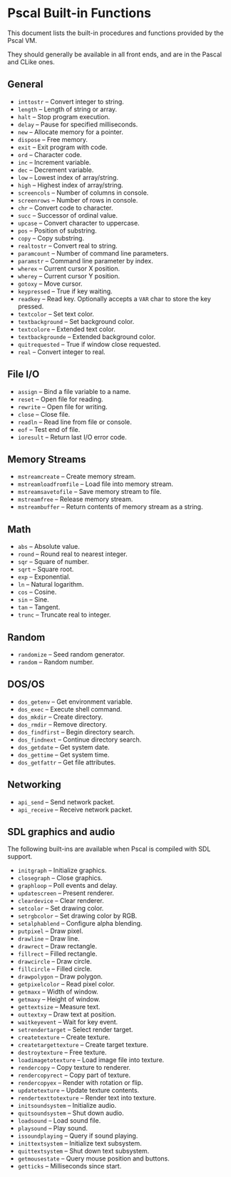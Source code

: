 # Pscal Built-in Functions

This document lists the built-in procedures and functions provided by the Pscal
VM.

They should generally be available in all front ends, and are in the Pascal and
CLike ones.

## General
- `inttostr` – Convert integer to string.
- `length` – Length of string or array.
- `halt` – Stop program execution.
- `delay` – Pause for specified milliseconds.
- `new` – Allocate memory for a pointer.
- `dispose` – Free memory.
- `exit` – Exit program with code.
- `ord` – Character code.
- `inc` – Increment variable.
- `dec` – Decrement variable.
- `low` – Lowest index of array/string.
- `high` – Highest index of array/string.
- `screencols` – Number of columns in console.
- `screenrows` – Number of rows in console.
- `chr` – Convert code to character.
- `succ` – Successor of ordinal value.
- `upcase` – Convert character to uppercase.
- `pos` – Position of substring.
- `copy` – Copy substring.
- `realtostr` – Convert real to string.
- `paramcount` – Number of command line parameters.
- `paramstr` – Command line parameter by index.
- `wherex` – Current cursor X position.
- `wherey` – Current cursor Y position.
- `gotoxy` – Move cursor.
- `keypressed` – True if key waiting.
- `readkey` – Read key. Optionally accepts a `VAR` char to store the key pressed.
- `textcolor` – Set text color.
- `textbackground` – Set background color.
- `textcolore` – Extended text color.
- `textbackgrounde` – Extended background color.
- `quitrequested` – True if window close requested.
- `real` – Convert integer to real.

## File I/O
- `assign` – Bind a file variable to a name.
- `reset` – Open file for reading.
- `rewrite` – Open file for writing.
- `close` – Close file.
- `readln` – Read line from file or console.
- `eof` – Test end of file.
- `ioresult` – Return last I/O error code.

## Memory Streams
- `mstreamcreate` – Create memory stream.
- `mstreamloadfromfile` – Load file into memory stream.
- `mstreamsavetofile` – Save memory stream to file.
- `mstreamfree` – Release memory stream.
- `mstreambuffer` – Return contents of memory stream as a string.

## Math
- `abs` – Absolute value.
- `round` – Round real to nearest integer.
- `sqr` – Square of number.
- `sqrt` – Square root.
- `exp` – Exponential.
- `ln` – Natural logarithm.
- `cos` – Cosine.
- `sin` – Sine.
- `tan` – Tangent.
- `trunc` – Truncate real to integer.

## Random
- `randomize` – Seed random generator.
- `random` – Random number.

## DOS/OS
- `dos_getenv` – Get environment variable.
- `dos_exec` – Execute shell command.
- `dos_mkdir` – Create directory.
- `dos_rmdir` – Remove directory.
- `dos_findfirst` – Begin directory search.
- `dos_findnext` – Continue directory search.
- `dos_getdate` – Get system date.
- `dos_gettime` – Get system time.
- `dos_getfattr` – Get file attributes.

## Networking
- `api_send` – Send network packet.
- `api_receive` – Receive network packet.

## SDL graphics and audio
The following built-ins are available when Pscal is compiled with SDL support.

- `initgraph` – Initialize graphics.
- `closegraph` – Close graphics.
- `graphloop` – Poll events and delay.
- `updatescreen` – Present renderer.
- `cleardevice` – Clear renderer.
- `setcolor` – Set drawing color.
- `setrgbcolor` – Set drawing color by RGB.
- `setalphablend` – Configure alpha blending.
- `putpixel` – Draw pixel.
- `drawline` – Draw line.
- `drawrect` – Draw rectangle.
- `fillrect` – Filled rectangle.
- `drawcircle` – Draw circle.
- `fillcircle` – Filled circle.
- `drawpolygon` – Draw polygon.
- `getpixelcolor` – Read pixel color.
- `getmaxx` – Width of window.
- `getmaxy` – Height of window.
- `gettextsize` – Measure text.
- `outtextxy` – Draw text at position.
- `waitkeyevent` – Wait for key event.
- `setrendertarget` – Select render target.
- `createtexture` – Create texture.
- `createtargettexture` – Create target texture.
- `destroytexture` – Free texture.
- `loadimagetotexture` – Load image file into texture.
- `rendercopy` – Copy texture to renderer.
- `rendercopyrect` – Copy part of texture.
- `rendercopyex` – Render with rotation or flip.
- `updatetexture` – Update texture contents.
- `rendertexttotexture` – Render text into texture.
- `initsoundsystem` – Initialize audio.
- `quitsoundsystem` – Shut down audio.
- `loadsound` – Load sound file.
- `playsound` – Play sound.
- `issoundplaying` – Query if sound playing.
- `inittextsystem` – Initialize text subsystem.
- `quittextsystem` – Shut down text subsystem.
- `getmousestate` – Query mouse position and buttons.
- `getticks` – Milliseconds since start.

